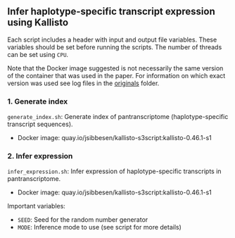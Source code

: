 ## Infer haplotype-specific transcript expression using Kallisto

Each script includes a header with input and output file variables. These variables should be set before running the scripts. The number of threads can be set using `CPU`. 

Note that the Docker image suggested is not necessarily the same version of the container that was used in the paper. For information on which exact version was used see log files in the [originals](https://github.com/jonassibbesen/vgrna-project-paper/tree/main/originals) folder. 



### 1. Generate index

`generate_index.sh`: Generate index of pantranscriptome (haplotype-specific transcript sequences).

* Docker image: quay.io/jsibbesen/kallisto-s3script:kallisto-0.46.1-s1



### 2. Infer expression

`infer_expression.sh`: Infer expression of haplotype-specific transcripts in pantranscriptome.

* Docker image: quay.io/jsibbesen/kallisto-s3script:kallisto-0.46.1-s1

Important variables:

* `SEED`: Seed for the random number generator
* `MODE`: Inference mode to use (see script for more details)
